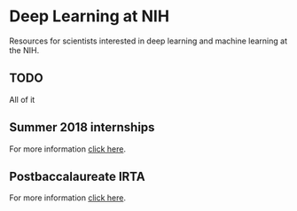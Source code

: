 # Deep Learning at NIH
Resources for scientists interested in deep learning and machine learning at the NIH.

## TODO
All of it

## Summer 2018 internships
For more information [click here](internships/summer2018.md).

## Postbaccalaureate IRTA
For more information [click here](postbacs/lcimb2018.md).
